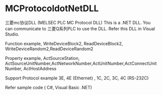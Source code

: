 # MCProtocoldotNetDLL
三菱mc协议DLL (MELSEC PLC MC Protocol DLL)
This is a .NET DLL.  You can communicate to 三菱Q系列PLC to use the DLL.
Refer this DLL in Visual Studio.

Function example,
WriteDeviceBlock2, ReadDeviceBlock2, WriteDeviceRandom2,ReadDeviceRandom2

Property example,
ActSourceStation, ActSourceUnitNumber,ActNetworkNumber,ActUnitNumber,ActConnectUnitNumber, ActHostAddress

Support Protocol example
3E, 4E (Ethernet) , 1C, 2C, 3C, 4C (RS-232C)


Refer sample code ( C#, Visual Basic .NET)



